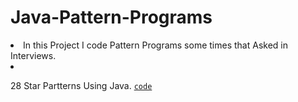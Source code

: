 # Java-Pattern-Programs
<li>In this Project I code Pattern Programs some times that Asked in Interviews.</li>

<li><p>28 Star Partterns Using Java. <code><a href="https://github.com/rutviksolanki/Java-Pattern-Programs/blob/main/Partterns.java">code</a></code></p></li>
